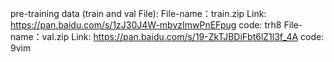 pre-training data (train and val File): 
File-name：train.zip
Link: https://pan.baidu.com/s/1zJ30J4W-mbvzImwPnEFpug 
code: trh8
File-name：val.zip
Link: https://pan.baidu.com/s/19-ZkTJBDiFbt6lZ1l3f_4A 
code: 9vim
